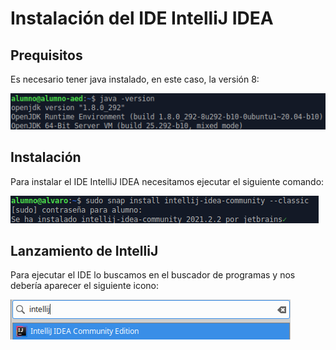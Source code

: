 # Instalación del IDE IntelliJ IDEA

## Prequisitos

Es necesario tener java instalado, en este caso, la versión 8:

<img src="img/01.png">

## Instalación

Para instalar el IDE IntelliJ IDEA necesitamos ejecutar el siguiente comando:

<img src="img/02.png">

## Lanzamiento de IntelliJ

Para ejecutar el IDE lo buscamos en el buscador de programas y nos debería aparecer el siguiente icono:

<img src="img/03.png">
